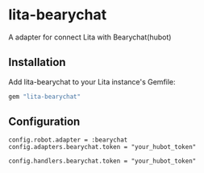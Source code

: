 # lita-bearychat

A adapter for connect Lita with Bearychat(hubot)

## Installation

Add lita-bearychat to your Lita instance's Gemfile:

``` ruby
gem "lita-bearychat"
```

## Configuration

```
config.robot.adapter = :bearychat
config.adapters.bearychat.token = "your_hubot_token"

config.handlers.bearychat.token = "your_hubot_token"
```
